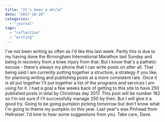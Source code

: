 ```yaml
---
title: "It's been a while"
date: "2017-10-20"
categories: 
  - "journal"
tags: 
  - "reflection"
  - "writing"
---
```


I've not been writing as often as I'd like this last week. Partly this is due to my having done the Birmingham International Marathon last Sunday and being in recovery from a knee injury from that. But I know that's a pathetic excuse - there's always my phone that I can write posts on after all. That being said I am currently putting together a structure, a strategy if you like, for planning writing and publishing posts at a more consistent rate. Once it is all put together I'll put together a list of the programs and services I am using for it. I had a goal a few weeks back of getting to this site to have 250 published posts in total by Christmas day 2017. This post will be number 182 so I'm not sure if I'll successfully manage 250 by then. But I will give it a good try. Going to be going pumpkin picking tomorrow but don't know what I'm going to theme my pumpkin on this year. Last year's was Pinhead from Hellraiser. I'd love to hear some suggestions from you. Take care, Dave.
